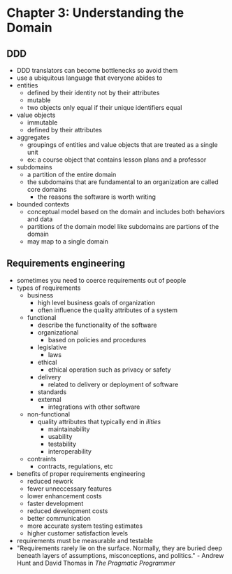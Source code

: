 # Chapter 3: Understanding the Domain

## DDD
- DDD translators can become bottlenecks so avoid them
- use a ubiquitous language that everyone abides to
- entities
  - defined by their identity not by their attributes
  - mutable
  - two objects only equal if their unique identifiers equal
- value objects
  - immutable
  - defined by their attributes
- aggregates
  - groupings of entities and value objects that are treated as a single unit
  - ex: a course object that contains lesson plans and a professor
- subdomains
  - a partition of the entire domain
  - the subdomains that are fundamental to an organization are called core domains
    - the reasons the software is worth writing
- bounded contexts
  - conceptual model based on the domain and includes both behaviors and data
  - partitions of the domain model like subdomains are partions of the domain
  - may map to a single domain

## Requirements engineering
- sometimes you need to coerce requirements out of people
- types of requirements
  - business
    - high level business goals of organization
    - often influence the quality attributes of a system
  - functional
    - describe the functionality of the software
    - organizational
      - based on policies and procedures
    - legislative
      - laws
    - ethical
      - ethical operation such as privacy or safety
    - delivery
      - related to delivery or deployment of software
    - standards
    - external
      - integrations with other software
  - non-functional
    - quality attributes that typically end in *ilities*
      - maintainability
      - usability
      - testability
      - interoperability
  - contraints
    - contracts, regulations, etc
- benefits of proper requirements engineering
  - reduced rework
  - fewer unneccessary features
  - lower enhancement costs
  - faster development
  - reduced development costs
  - better communication
  - more accurate system testing estimates
  - higher customer satisfaction levels
- requirements must be measurable and testable
- "Requirements rarely lie on the surface. Normally, they are buried deep beneath layers of assumptions, misconceptions, and politics." - Andrew Hunt and David Thomas in *The Pragmatic Programmer*